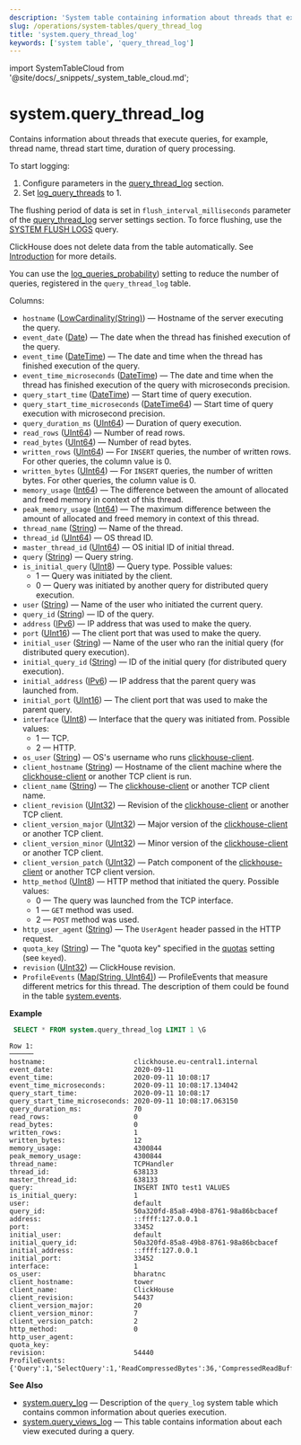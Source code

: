 ```yaml
---
description: 'System table containing information about threads that execute queries, for example, thread name, thread start time, duration of query processing.'
slug: /operations/system-tables/query_thread_log
title: 'system.query_thread_log'
keywords: ['system table', 'query_thread_log']
---
```


import SystemTableCloud from '@site/docs/_snippets/_system_table_cloud.md';

# system.query_thread_log

<SystemTableCloud/>

Contains information about threads that execute queries, for example, thread name, thread start time, duration of query processing.

To start logging:

1.  Configure parameters in the [query_thread_log](/operations/server-configuration-parameters/settings#query_thread_log) section.
2.  Set [log_query_threads](/operations/settings/settings#log_query_threads) to 1.

The flushing period of data is set in `flush_interval_milliseconds` parameter of the [query_thread_log](/operations/server-configuration-parameters/settings#query_thread_log) server settings section. To force flushing, use the [SYSTEM FLUSH LOGS](/sql-reference/statements/system#flush-logs) query.

ClickHouse does not delete data from the table automatically. See [Introduction](/operations/system-tables/overview#system-tables-introduction) for more details.

You can use the [log_queries_probability](/operations/settings/settings#log_queries_probability)) setting to reduce the number of queries, registered in the `query_thread_log` table.

Columns:

- `hostname` ([LowCardinality(String)](../../sql-reference/data-types/string.md)) — Hostname of the server executing the query.
- `event_date` ([Date](../../sql-reference/data-types/date.md)) — The date when the thread has finished execution of the query.
- `event_time` ([DateTime](../../sql-reference/data-types/datetime.md)) — The date and time when the thread has finished execution of the query.
- `event_time_microseconds` ([DateTime](../../sql-reference/data-types/datetime.md)) — The date and time when the thread has finished execution of the query with microseconds precision.
- `query_start_time` ([DateTime](../../sql-reference/data-types/datetime.md)) — Start time of query execution.
- `query_start_time_microseconds` ([DateTime64](../../sql-reference/data-types/datetime64.md)) — Start time of query execution with microsecond precision.
- `query_duration_ms` ([UInt64](/sql-reference/data-types/int-uint#integer-ranges)) — Duration of query execution.
- `read_rows` ([UInt64](/sql-reference/data-types/int-uint#integer-ranges)) — Number of read rows.
- `read_bytes` ([UInt64](/sql-reference/data-types/int-uint#integer-ranges)) — Number of read bytes.
- `written_rows` ([UInt64](/sql-reference/data-types/int-uint#integer-ranges)) — For `INSERT` queries, the number of written rows. For other queries, the column value is 0.
- `written_bytes` ([UInt64](/sql-reference/data-types/int-uint#integer-ranges)) — For `INSERT` queries, the number of written bytes. For other queries, the column value is 0.
- `memory_usage` ([Int64](../../sql-reference/data-types/int-uint.md)) — The difference between the amount of allocated and freed memory in context of this thread.
- `peak_memory_usage` ([Int64](../../sql-reference/data-types/int-uint.md)) — The maximum difference between the amount of allocated and freed memory in context of this thread.
- `thread_name` ([String](../../sql-reference/data-types/string.md)) — Name of the thread.
- `thread_id` ([UInt64](../../sql-reference/data-types/int-uint.md)) — OS thread ID.
- `master_thread_id` ([UInt64](/sql-reference/data-types/int-uint#integer-ranges)) — OS initial ID of initial thread.
- `query` ([String](../../sql-reference/data-types/string.md)) — Query string.
- `is_initial_query` ([UInt8](/sql-reference/data-types/int-uint#integer-ranges)) — Query type. Possible values:
    - 1 — Query was initiated by the client.
    - 0 — Query was initiated by another query for distributed query execution.
- `user` ([String](../../sql-reference/data-types/string.md)) — Name of the user who initiated the current query.
- `query_id` ([String](../../sql-reference/data-types/string.md)) — ID of the query.
- `address` ([IPv6](../../sql-reference/data-types/ipv6.md)) — IP address that was used to make the query.
- `port` ([UInt16](/sql-reference/data-types/int-uint#integer-ranges)) — The client port that was used to make the query.
- `initial_user` ([String](../../sql-reference/data-types/string.md)) — Name of the user who ran the initial query (for distributed query execution).
- `initial_query_id` ([String](../../sql-reference/data-types/string.md)) — ID of the initial query (for distributed query execution).
- `initial_address` ([IPv6](../../sql-reference/data-types/ipv6.md)) — IP address that the parent query was launched from.
- `initial_port` ([UInt16](/sql-reference/data-types/int-uint#integer-ranges)) — The client port that was used to make the parent query.
- `interface` ([UInt8](/sql-reference/data-types/int-uint#integer-ranges)) — Interface that the query was initiated from. Possible values:
    - 1 — TCP.
    - 2 — HTTP.
- `os_user` ([String](../../sql-reference/data-types/string.md)) — OS's username who runs [clickhouse-client](../../interfaces/cli.md).
- `client_hostname` ([String](../../sql-reference/data-types/string.md)) — Hostname of the client machine where the [clickhouse-client](../../interfaces/cli.md) or another TCP client is run.
- `client_name` ([String](../../sql-reference/data-types/string.md)) — The [clickhouse-client](../../interfaces/cli.md) or another TCP client name.
- `client_revision` ([UInt32](../../sql-reference/data-types/int-uint.md)) — Revision of the [clickhouse-client](../../interfaces/cli.md) or another TCP client.
- `client_version_major` ([UInt32](../../sql-reference/data-types/int-uint.md)) — Major version of the [clickhouse-client](../../interfaces/cli.md) or another TCP client.
- `client_version_minor` ([UInt32](../../sql-reference/data-types/int-uint.md)) — Minor version of the [clickhouse-client](../../interfaces/cli.md) or another TCP client.
- `client_version_patch` ([UInt32](../../sql-reference/data-types/int-uint.md)) — Patch component of the [clickhouse-client](../../interfaces/cli.md) or another TCP client version.
- `http_method` ([UInt8](/sql-reference/data-types/int-uint#integer-ranges)) — HTTP method that initiated the query. Possible values:
    - 0 — The query was launched from the TCP interface.
    - 1 — `GET` method was used.
    - 2 — `POST` method was used.
- `http_user_agent` ([String](../../sql-reference/data-types/string.md)) — The `UserAgent` header passed in the HTTP request.
- `quota_key` ([String](../../sql-reference/data-types/string.md)) — The "quota key" specified in the [quotas](../../operations/quotas.md) setting (see `keyed`).
- `revision` ([UInt32](../../sql-reference/data-types/int-uint.md)) — ClickHouse revision.
- `ProfileEvents` ([Map(String, UInt64)](../../sql-reference/data-types/array.md)) — ProfileEvents that measure different metrics for this thread. The description of them could be found in the table [system.events](/operations/system-tables/events).

**Example**

``` sql
 SELECT * FROM system.query_thread_log LIMIT 1 \G
```

``` text
Row 1:
──────
hostname:                      clickhouse.eu-central1.internal
event_date:                    2020-09-11
event_time:                    2020-09-11 10:08:17
event_time_microseconds:       2020-09-11 10:08:17.134042
query_start_time:              2020-09-11 10:08:17
query_start_time_microseconds: 2020-09-11 10:08:17.063150
query_duration_ms:             70
read_rows:                     0
read_bytes:                    0
written_rows:                  1
written_bytes:                 12
memory_usage:                  4300844
peak_memory_usage:             4300844
thread_name:                   TCPHandler
thread_id:                     638133
master_thread_id:              638133
query:                         INSERT INTO test1 VALUES
is_initial_query:              1
user:                          default
query_id:                      50a320fd-85a8-49b8-8761-98a86bcbacef
address:                       ::ffff:127.0.0.1
port:                          33452
initial_user:                  default
initial_query_id:              50a320fd-85a8-49b8-8761-98a86bcbacef
initial_address:               ::ffff:127.0.0.1
initial_port:                  33452
interface:                     1
os_user:                       bharatnc
client_hostname:               tower
client_name:                   ClickHouse
client_revision:               54437
client_version_major:          20
client_version_minor:          7
client_version_patch:          2
http_method:                   0
http_user_agent:
quota_key:
revision:                      54440
ProfileEvents:        {'Query':1,'SelectQuery':1,'ReadCompressedBytes':36,'CompressedReadBufferBlocks':1,'CompressedReadBufferBytes':10,'IOBufferAllocs':1,'IOBufferAllocBytes':89,'ContextLock':15,'RWLockAcquiredReadLocks':1}
```

**See Also**

- [system.query_log](/operations/system-tables/query_log) — Description of the `query_log` system table which contains common information about queries execution.
- [system.query_views_log](/operations/system-tables/query_views_log) — This table contains information about each view executed during a query.
